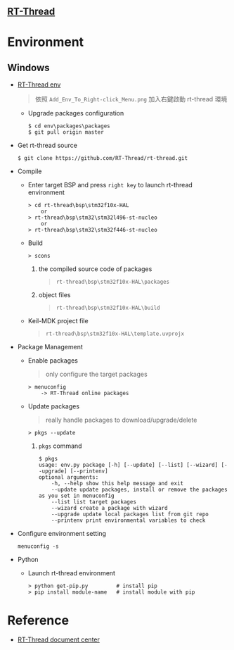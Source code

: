 [RT-Thread](https://www.rt-thread.org/page/download.html)
---

# Environment

## Windows

+ [RT-Thread env](https://download-sh-cmcc.rt-thread.org:9151/www/aozima/env_released_1.2.0.7z)
    > 依照 `Add_Env_To_Right-click_Menu.png` 加入右鍵啟動 rt-thread 環境

    - Upgrade packages configuration

        ```
        $ cd env\packages\packages
        $ git pull origin master
        ```

+ Get rt-thread source

    ```
    $ git clone https://github.com/RT-Thread/rt-thread.git
    ```

+ Compile

    - Enter target BSP and press `right key` to launch rt-thread environment

        ```
        > cd rt-thread\bsp\stm32f10x-HAL
            or
        > rt-thread\bsp\stm32\stm32l496-st-nucleo
            or
        > rt-thread\bsp\stm32\stm32f446-st-nucleo
        ```

    - Build

        ```
        > scons
        ```

        1. the compiled source code of packages
            > `rt-thread\bsp\stm32f10x-HAL\packages`

        1. object files
            > `rt-thread\bsp\stm32f10x-HAL\build`

    - Keil-MDK project file
        > `rt-thread\bsp\stm32f10x-HAL\template.uvprojx`

+ Package Management

    - Enable packages
        > only configure the target packages

        ```
        > menuconfig
            -> RT-Thread online packages
        ```

    - Update packages
        > really handle packages to download/upgrade/delete

        ```
        > pkgs --update
        ```

        1. `pkgs` command

            ```
            $ pkgs
            usage: env.py package [-h] [--update] [--list] [--wizard] [--upgrade] [--printenv]
            optional arguments:
                -h, --help show this help message and exit
                --update update packages, install or remove the packages as you set in menuconfig
                --list list target packages
                --wizard create a package with wizard
                --upgrade update local packages list from git repo
                --printenv print environmental variables to check
            ```

+ Configure environment setting

    ```
    menuconfig -s
    ```

+ Python

    - Launch rt-thread environment

        ```
        > python get-pip.py         # install pip
        > pip install module-name   # install module with pip
        ```

# Reference

+ [RT-Thread document center](https://www.rt-thread.io/document/site/)

